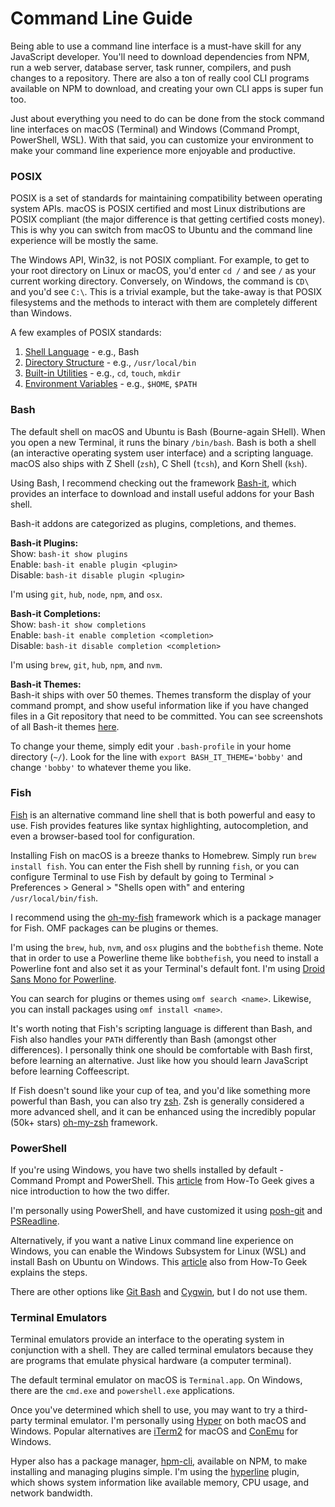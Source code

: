 # Command Line Guide
Being able to use a command line interface is a must-have skill for any JavaScript developer. You'll need to download dependencies from NPM, run a web server, database server, task runner, compilers, and push changes to a repository. There are also a ton of really cool CLI programs available on NPM to download, and creating your own CLI apps is super fun too.  

Just about everything you need to do can be done from the stock command line interfaces on macOS (Terminal) and Windows (Command Prompt, PowerShell, WSL). With that said, you can customize your environment to make your command line experience more enjoyable and productive.  

### POSIX
POSIX is a set of standards for maintaining compatibility between operating system APIs. macOS is POSIX certified and most Linux distributions are POSIX compliant (the major difference is that getting certified costs money). This is why you can switch from macOS to Ubuntu and the command line experience will be mostly the same.  

The Windows API, Win32, is not POSIX compliant. For example, to get to your root directory on Linux or macOS, you'd enter `cd /` and see `/` as your current working directory. Conversely, on Windows, the command is `CD\` and you'd see `C:\`. This is a trivial example, but the take-away is that POSIX filesystems and the methods to interact with them are completely different than Windows.  

A few examples of POSIX standards:

1. [Shell Language](http://pubs.opengroup.org/onlinepubs/9699919799/utilities/V3_chap02.html#tag_18) - e.g., Bash
2. [Directory Structure](http://pubs.opengroup.org/onlinepubs/9699919799/basedefs/V1_chap10.html#tag_10) - e.g., `/usr/local/bin`
3. [Built-in Utilities](http://pubs.opengroup.org/onlinepubs/9699919799/utilities/V3_chap01.html#tag_17_06) - e.g., `cd`, `touch`, `mkdir`
4. [Environment Variables](http://pubs.opengroup.org/onlinepubs/9699919799/basedefs/V1_chap08.html#tag_08) - e.g., `$HOME`, `$PATH`

### Bash
The default shell on macOS and Ubuntu is Bash (Bourne-again SHell). When you open a new Terminal, it runs the binary `/bin/bash`. Bash is both a shell (an interactive operating system user interface) and a scripting language. macOS also ships with Z Shell (`zsh`), C Shell (`tcsh`), and Korn Shell (`ksh`).  

Using Bash, I recommend checking out the framework [Bash-it](https://github.com/Bash-it/bash-it), which provides an interface to download and install useful addons for your Bash shell.  

Bash-it addons are categorized as plugins, completions, and themes.  

**Bash-it Plugins:**  
Show: `bash-it show plugins`  
Enable: `bash-it enable plugin <plugin>`  
Disable: `bash-it disable plugin <plugin>`  

I'm using `git`, `hub`, `node`, `npm`, and `osx`.  

**Bash-it Completions:**  
Show: `bash-it show completions`  
Enable: `bash-it enable completion <completion>`  
Disable: `bash-it disable completion <completion>`  

I'm using `brew`, `git`, `hub`, `npm`, and `nvm`.  

**Bash-it Themes:**  
Bash-it ships with over 50 themes. Themes transform the display of your command prompt, and show useful information like if you have changed files in a Git repository that need to be committed. You can see screenshots of all Bash-it themes [here](https://github.com/Bash-it/bash-it/wiki/Themes).  

To change your theme, simply edit your `.bash-profile` in your home directory (`~/`). Look for the line with `export BASH_IT_THEME='bobby'` and change `'bobby'` to whatever theme you like.  

### Fish
[Fish](https://fishshell.com) is an alternative command line shell that is both powerful and easy to use. Fish provides features like syntax highlighting, autocompletion, and even a browser-based tool for configuration.  

Installing Fish on macOS is a breeze thanks to Homebrew. Simply run `brew install fish`. You can enter the Fish shell by running `fish`, or you can configure Terminal to use Fish by default by going to Terminal > Preferences > General > "Shells open with" and entering `/usr/local/bin/fish`.  

I recommend using the [oh-my-fish](https://github.com/oh-my-fish/oh-my-fish) framework which is a package manager for Fish. OMF packages can be plugins or themes.  

I'm using the `brew`, `hub`, `nvm`, and `osx` plugins and the `bobthefish` theme. Note that in order to use a Powerline theme like `bobthefish`, you need to install a Powerline font and also set it as your Terminal's default font. I'm using [Droid Sans Mono for Powerline](https://github.com/ryanoasis/powerline-extra-symbols/tree/master/patched-fonts).  

You can search for plugins or themes using `omf search <name>`. Likewise, you can install packages using `omf install <name>`.  

It's worth noting that Fish's scripting language is different than Bash, and Fish also handles your `PATH` differently than Bash (amongst other differences). I personally think one should be comfortable with Bash first, before learning an alternative. Just like how you should learn JavaScript before learning Coffeescript.  

If Fish doesn't sound like your cup of tea, and you'd like something more powerful than Bash, you can also try [zsh](http://zsh.sourceforge.net). Zsh is generally considered a more advanced shell, and it can be enhanced using the incredibly popular (50k+ stars) [oh-my-zsh](https://github.com/robbyrussell/oh-my-zsh) framework.  

### PowerShell
If you're using Windows, you have two shells installed by default - Command Prompt and PowerShell. This [article](https://www.howtogeek.com/163127/how-powershell-differs-from-the-windows-command-prompt) from How-To Geek gives a nice introduction to how the two differ.  

I'm personally using PowerShell, and have customized it using [posh-git](https://github.com/dahlbyk/posh-git) and [PSReadline](https://github.com/lzybkr/PSReadLine).  

Alternatively, if you want a native Linux command line experience on Windows, you can enable the Windows Subsystem for Linux (WSL) and install Bash on Ubuntu on Windows. This [article](https://www.howtogeek.com/249966/how-to-install-and-use-the-linux-bash-shell-on-windows-10) also from How-To Geek explains the steps.  

There are other options like [Git Bash](https://git-for-windows.github.io) and [Cygwin](https://www.cygwin.com), but I do not use them.  

### Terminal Emulators
Terminal emulators provide an interface to the operating system in conjunction with a shell. They are called terminal emulators because they are programs that emulate physical hardware (a computer terminal).  

The default terminal emulator on macOS is `Terminal.app`. On Windows, there are the `cmd.exe` and `powershell.exe` applications.  

Once you've determined which shell to use, you may want to try a third-party terminal emulator. I'm personally using [Hyper](https://hyper.is) on both macOS and Windows. Popular alternatives are [iTerm2](https://www.iterm2.com) for macOS and [ConEmu](https://conemu.github.io) for Windows.  

Hyper also has a package manager, [hpm-cli](https://www.npmjs.com/package/hpm-cli), available on NPM, to make installing and managing plugins simple. I'm using the [hyperline](https://www.npmjs.com/package/hyperline) plugin, which shows system information like available memory, CPU usage, and network bandwidth.  
